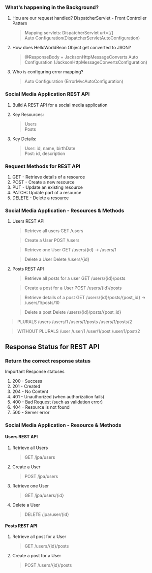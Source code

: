 ### What's happening in the Background?

1. Hou are our request handled?
   DispatcherServlet - Front Controller Pattern

    > Mapping servlets: DispatcherServlet urt=[/]  
    > Auto Configuration(DispatcherServletAutoConfiguration)

2. How does HelloWorldBean Object get converted to JSON?

    > @ResponseBody + JacksonHttpMessageConverts
    > Auto Configuration (JacksonHttpMessageConvertsConfiguration)

3. Who is configuring error mapping?
    > Auto Configuration (ErrorMvcAutoConfiguration)

### Social Media Application REST API

1. Build A REST API for a social media application

2. Key Resources:

    > Users  
    > Posts

3. Key Details:
    > User: id, name, birthDate  
    > Post: id, description

### Request Methods for REST API

1. GET - Retrieve details of a resource
2. POST - Create a new resource
3. PUT - Update an existing resource
4. PATCH: Update part of a resource
5. DELETE - Delete a resource

### Social Media Application - Resources & Methods

1.  Users REST API

    > Retrieve all users
    > GET /users

    > Create a User
    > POST /users

    > Retrieve one User
    > GET /users/{id} -> /users/1

    > Delete a User
    > Delete /users/{id}

2.  Posts REST API

    > Retrieve all posts for a user
    > GET /users/{id}/posts

    > Create a post for a User
    > POST /users/{id}/posts

    > Retrieve details of a post
    > GET /users/{id}/posts/{post_id} -> /users/1/posts/10

    > Delete a post
    > Delete /users/{id}/posts/{post_id}

> PLURALS
> /users
> /users/1
> /users/1/posts
> /users/1/posts/2

> WITHOUT PLURALS
> /user
> /user/1
> /user/1/post
> /user/1/post/2

## Response Status for REST API

### Return the correct response status

Important Response statuses

1. 200 - Success
2. 201 - Created
3. 204 - No Content
4. 401 - Unauthorized (when authorization fails)
5. 400 - Bad Request (such as validation error)
6. 404 - Resource is not found
7. 500 - Server error

### Social Media Application - Resource & Methods

#### Users REST API

1. Retrieve all Users
    > GET /jpa/users
2. Create a User
    > POST /jpa/users
3. Retrieve one User
    > GET /jpa/users/{id}
4. Delete a User
    > DELETE /jpa/user/{id}

#### Posts REST API

1. Retrieve all post for a User
    > GET /users/{id}/posts
2. Create a post for a User
    > POST /users/{id}/posts
